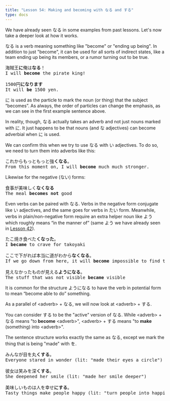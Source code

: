 ```yaml
---
title: "Lesson 54: Making and becoming with なる and する"
type: docs
---
```



We have already seen なる in some examples from past lessons. Let's now take a deeper look at how it works.

なる is a verb meaning something like "become" or "ending up being". In addition to just "become", it can be used for all sorts of indirect states, like a team ending up being its members, or a rumor turning out to be true.

<pre>
海賊王<b>に</b>俺は<b>なる</b>！
I will <b>become</b> the pirate king!

1500円<b>になります</b>
It will <b>be</b> 1500 yen.
</pre>

に is used as the particle to mark the noun (or thing) that the subject “becomes”. As always, the order of particles can change the emphasis, as we can see in the first example sentence above.

In reality, though, なる actually takes an adverb and not just nouns marked with に. It just happens to be that nouns (and な adjectives) can become adverbial when に is used.

We can confirm this when we try to use なる with い adjectives. To do so, we need to turn them into adverbs like this:

<pre>
これからもっともっと強<b>くなる</b>。
From this moment on, I will <b>become</b> much much stronger.
</pre>

Likewise for the negative (ない) forms:

<pre>
食事が美味しく<b>なくなる</b>
The meal <b>becomes not</b> good
</pre>

Even verbs can be paired with なる. Verbs in the negative form conjugate like い adjectives, and the same goes for verbs in たい form. Meanwhile, verbs in plain/non-negative form require an extra helper noun like よう which roughly means “in the manner of” (same よう we have already seen in [Lesson 42](../Part3/Lesson42.md)). 

<pre>
たこ焼き食べた<b>くなった</b>。
I <b>became</b> to crave for takoyaki

ここで下がれば本当に道がわから<b>なくなる</b>。
If we go down from here, it will <b>become</b> impossible to find the way.

見えなかったものが見える<b>ようになる</b>。
The stuff that was not visible <b>became</b> visible
</pre>

It is common for the structure ようになる to have the verb in potential form to mean “become able to do” something.

As a parallel of \<adverb\> + なる, we will now look at \<adverb\> + する. 

You can consider する to be the "active" version of なる. While \<adverb\> + なる means "to **become** \<adverb\>", \<adverb\> + する means "to **make** (something) into \<adverb\>". 

The sentence structure works exactly the same as なる, except we mark the thing that is being "made" with を.

<pre>
みんなが目を丸<b>くする</b>。
Everyone stared in wonder (lit: "made their eyes a circle")

彼女は笑みを深<b>くする</b>。
She deepened her smile (lit: "made her smile deeper")

美味しいものは人を幸せ<b>にする</b>。
Tasty things make people happy (lit: "turn people into happiness")
</pre>
